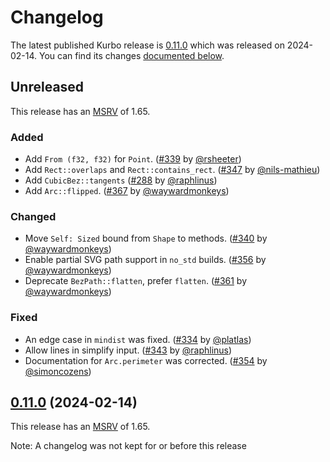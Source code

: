 <!-- Instructions

This changelog follows the patterns described here: <https://keepachangelog.com/en/>.

Subheadings to categorize changes are `added, changed, deprecated, removed, fixed, security`.

-->

# Changelog

The latest published Kurbo release is [0.11.0](#0110-2024-02-14) which was released on 2024-02-14.
You can find its changes [documented below](#0110-2024-02-14).

## Unreleased

This release has an [MSRV][] of 1.65.

### Added

- Add `From (f32, f32)` for `Point`. ([#339] by [@rsheeter])
- Add `Rect::overlaps` and `Rect::contains_rect`. ([#347] by [@nils-mathieu])
- Add `CubicBez::tangents` ([#288] by [@raphlinus])
- Add `Arc::flipped`. ([#367] by [@waywardmonkeys])

### Changed

- Move `Self: Sized` bound from `Shape` to methods. ([#340] by [@waywardmonkeys])
- Enable partial SVG path support in `no_std` builds. ([#356] by [@waywardmonkeys])
- Deprecate `BezPath::flatten`, prefer `flatten`. ([#361] by [@waywardmonkeys])

### Fixed

- An edge case in `mindist` was fixed. ([#334] by [@platlas])
- Allow lines in simplify input. ([#343] by [@raphlinus])
- Documentation for `Arc.perimeter` was corrected. ([#354] by [@simoncozens])

## [0.11.0][] (2024-02-14)

This release has an [MSRV][] of 1.65.

Note: A changelog was not kept for or before this release

[@nils-mathieu]: https://github.com/nils-mathieu
[@platlas]: https://github.com/platlas
[@raphlinus]: https://github.com/raphlinus
[@rsheeter]: https://github.com/rsheeter
[@simoncozens]: https://github.com/simoncozens
[@waywardmonkeys]: https://github.com/waywardmonkeys

[#288]: https://github.com/linebender/kurbo/pull/288
[#334]: https://github.com/linebender/kurbo/pull/334
[#339]: https://github.com/linebender/kurbo/pull/339
[#340]: https://github.com/linebender/kurbo/pull/340
[#343]: https://github.com/linebender/kurbo/pull/343
[#347]: https://github.com/linebender/kurbo/pull/347
[#354]: https://github.com/linebender/kurbo/pull/354
[#356]: https://github.com/linebender/kurbo/pull/356
[#361]: https://github.com/linebender/kurbo/pull/361
[#367]: https://github.com/linebender/kurbo/pull/367

[Unreleased]: https://github.com/linebender/kurbo/compare/v0.11.0...HEAD
[0.11.0]: https://github.com/linebender/kurbo/releases/tag/v0.11.0

[MSRV]: README.md#minimum-supported-rust-version-msrv
